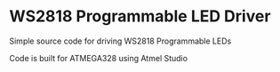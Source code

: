 # WS2818 Programmable LED Driver
 
 Simple source code for driving WS2818 Programmable LEDs
 
 Code is built for ATMEGA328 using Atmel Studio 
